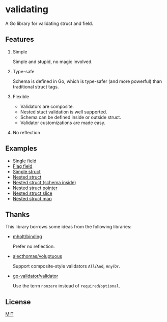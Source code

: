 # validating

A Go library for validating struct and field.


## Features

1. Simple

    Simple and stupid, no magic involved.

2. Type-safe

    Schema is defined in Go, which is type-safer (and more powerful) than traditional struct tags.

3. Flexible

    - Validators are composite.
    - Nested stuct validation is well supported.
    - Schema can be defined inside or outside struct.
    - Validator customizations are made easy.

4. No reflection


## Examples

- [Single field](examples/single-field/main.go)
- [Flag field](examples/flag-field/main.go)
- [Simple struct](examples/simple-struct/main.go)
- [Nested struct](examples/nested-struct/main.go)
- [Nested struct (schema inside)](examples/nested-struct-schema-inside/main.go)
- [Nested struct pointer](examples/nested-struct-pointer/main.go)
- [Nested struct slice](examples/nested-struct-slice/main.go)
- [Nested struct map](examples/nested-struct-map/main.go)


## Thanks

This library borrows some ideas from the following libraries:

- [mholt/binding][1]

    Prefer no reflection.

- [alecthomas/voluptuous][2]

    Support composite-style validators `All`/`And`, `Any`/`Or`.

- [go-validator/validator][3]

    Use the term `nonzero` instead of `required`/`optional`.


## License

[MIT][4]


[1]: https://github.com/mholt/binding
[2]: https://github.com/alecthomas/voluptuous
[3]: https://github.com/go-validator/validator
[4]: http://opensource.org/licenses/MIT
